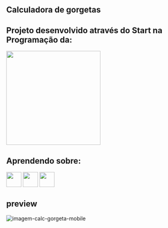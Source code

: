 ## Calculadora de gorgetas

## Projeto desenvolvido através do Start na Programação da: 
<img src="https://uploads-ssl.webflow.com/645baaf6d280a237e2676a09/645e88a4e405063118deef7d_logo-darkBG.png" width="250px" />

## Aprendendo sobre:
<img src="https://cdn.jsdelivr.net/gh/devicons/devicon/icons/html5/html5-original.svg" width="40" height="40" /> <img src="https://cdn.jsdelivr.net/gh/devicons/devicon/icons/css3/css3-original.svg" width="40" height="40"/> <img src="https://cdn.jsdelivr.net/gh/devicons/devicon/icons/javascript/javascript-original.svg" width="40" height="40" />

## preview
![imagem-calc-gorgeta-mobile](https://github.com/Alderj/calcular-gorgeta/assets/33815682/3d3b4dd4-bc33-4552-a4d7-734915bc7b55)
 
